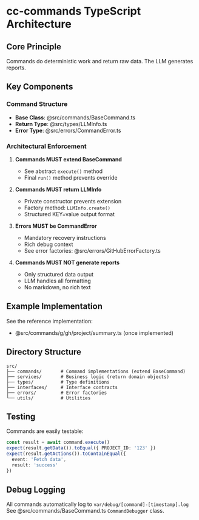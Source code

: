 # cc-commands TypeScript Architecture

## Core Principle

Commands do deterministic work and return raw data. The LLM generates reports.

## Key Components

### Command Structure
- **Base Class**: @src/commands/BaseCommand.ts
- **Return Type**: @src/types/LLMInfo.ts  
- **Error Type**: @src/errors/CommandError.ts

### Architectural Enforcement

1. **Commands MUST extend BaseCommand**
   - See abstract `execute()` method
   - Final `run()` method prevents override

2. **Commands MUST return LLMInfo**
   - Private constructor prevents extension
   - Factory method: `LLMInfo.create()`
   - Structured KEY=value output format

3. **Errors MUST be CommandError**
   - Mandatory recovery instructions
   - Rich debug context
   - See error factories: @src/errors/GitHubErrorFactory.ts

4. **Commands MUST NOT generate reports**
   - Only structured data output
   - LLM handles all formatting
   - No markdown, no rich text

## Example Implementation

See the reference implementation:
- @src/commands/g/gh/project/summary.ts (once implemented)

## Directory Structure

```
src/
├── commands/       # Command implementations (extend BaseCommand)
├── services/       # Business logic (return domain objects)
├── types/          # Type definitions
├── interfaces/     # Interface contracts
├── errors/         # Error factories
└── utils/          # Utilities
```

## Testing

Commands are easily testable:
```typescript
const result = await command.execute()
expect(result.getData()).toEqual({ PROJECT_ID: '123' })
expect(result.getActions()).toContainEqual({ 
  event: 'Fetch data', 
  result: 'success' 
})
```

## Debug Logging

All commands automatically log to `var/debug/[command]-[timestamp].log`
See @src/commands/BaseCommand.ts `CommandDebugger` class.